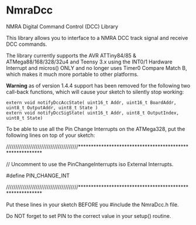 # NmraDcc
NMRA Digital Command Control (DCC) Library

This library allows you to interface to a NMRA DCC track signal and receive DCC commands.

The library currently supports the AVR ATTiny84/85 & ATMega88/168/328/32u4 and Teensy 3.x using the INT0/1 Hardware Interrupt and micros() ONLY and no longer uses Timer0 Compare Match B, which makes it much more portable to other platforms.

**Warning** as of version 1.4.4 support has been removed for the following two call-back functions, which will cause your sketch to silently stop working:

	extern void notifyDccAccState( uint16_t Addr, uint16_t BoardAddr, uint8_t OutputAddr, uint8_t State )
	extern void notifyDccSigState( uint16_t Addr, uint8_t OutputIndex, uint8_t State) 

To be able to use all the Pin Change Interrupts on the ATMega328, put the following lines on top of your sketch:

///////////////////////////////////////*********************************************************

// Uncomment to use the PinChangeInterrupts iso External Interrupts.

#define PIN_CHANGE_INT

///////////////////////////////////////*********************************************************

Put these lines in your sketch BEFORE you #include the NmraDcc.h file.

Do NOT forget to set PIN to the correct value in your setup() routine.
